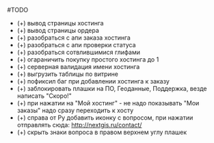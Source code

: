 #TODO

- (+) вывод страницы хостинга 
- (+) вывод страницы ордера
- (+) разобраться с апи заказа хостинга
- (+) разобраться с апи проверки статуса
- (+) разобраться сотвлившимися глифами
- (+) огараничить покупку простого хостинга до 1 
- (+) серверная валидация имени хостинга
- (+) выгрузить таблицы по витрине
- (+) пофиксил баг при добавлении хостинга к заказу
- (+) заблокировать плашки на ПО, Геоданные, Поддержка, везде написать "Скоро!"
- (+) при нажатии на "Мой хостинг" - не надо показывать "Мои заказы" надо сразу переходить к хосту
- (+) справа от Ру добавить иконку с вопросом, при нажатии отправлять сюда: http://nextgis.ru/contact/
- (+) скрыть знаки вопроса в правом верхнем углу плашек

